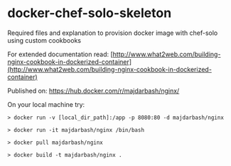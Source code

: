 # docker-chef-solo-skeleton
Required files and explanation to provision docker image with chef-solo using custom cookbooks

For extended documentation read:
[http://www.what2web.com/building-nginx-cookbook-in-dockerized-container](http://www.what2web.com/building-nginx-cookbook-in-dockerized-container)

Published on:
https://hub.docker.com/r/majdarbash/nginx/

On your local machine try:

```
> docker run -v [local_dir_path]:/app -p 8080:80 -d majdarbash/nginx

> docker run -it majdarbash/nginx /bin/bash

> docker pull majdarbash/nginx

> docker build -t majdarbash/nginx .
```